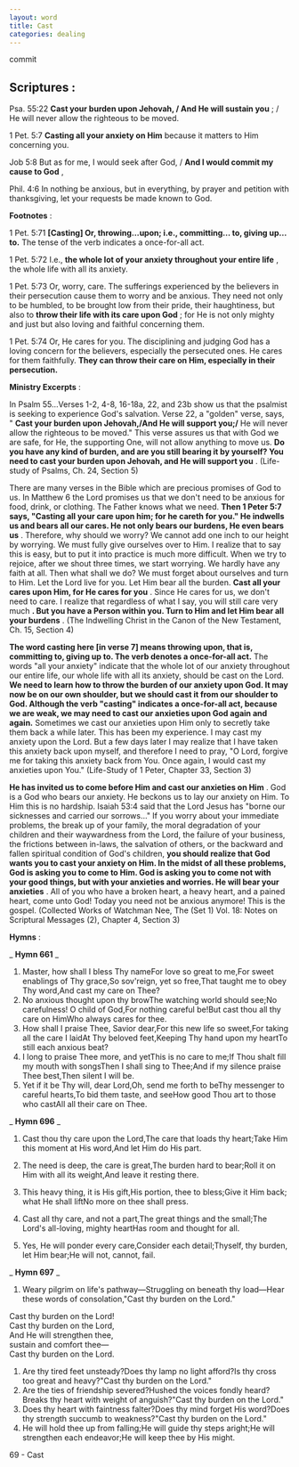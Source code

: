 ```yaml
---
layout: word
title: Cast
categories: dealing
---
```


commit

## Scriptures :

Psa. 55:22 **Cast your burden upon Jehovah, / And He will sustain you** ; / He will never allow the righteous to be moved.

1 Pet. 5:7 **Casting all your anxiety on Him** because it matters to Him concerning you.

Job 5:8 But as for me, I would seek after God, / **And I would commit my cause to God** ,

Phil. 4:6 In nothing be anxious, but in everything, by prayer and petition with thanksgiving, let your requests be made known to God.

**Footnotes** :

1 Pet. 5:71 **[Casting] Or, throwing…upon; i.e., committing… to, giving up…to.** The tense of the verb indicates a once-for-all act.

1 Pet. 5:72 I.e., **the whole lot of your anxiety throughout your entire life** , the whole life with all its anxiety.

1 Pet. 5:73 Or, worry, care. The sufferings experienced by the believers in their persecution cause them to worry and be anxious. They need not only to be humbled, to be brought low from their pride, their haughtiness, but also to **throw their life with its care upon God** ; for He is not only mighty and just but also loving and faithful concerning them.

1 Pet. 5:74 Or, He cares for you. The disciplining and judging God has a loving concern for the believers, especially the persecuted ones. He cares for them faithfully. **They can throw their care on Him, especially in their persecution.**

**Ministry Excerpts** :

In Psalm 55…Verses 1-2, 4-8, 16-18a, 22, and 23b show us that the psalmist is seeking to experience God's salvation. Verse 22, a "golden" verse, says, " **Cast your burden upon Jehovah,/And He will support you;/** He will never allow the righteous to be moved." This verse assures us that with God we are safe, for He, the supporting One, will not allow anything to move us. **Do you have any kind of burden, and are you still bearing it by yourself? You need to cast your burden upon Jehovah, and He will support you** . (Life-study of Psalms, Ch. 24, Section 5)

There are many verses in the Bible which are precious promises of God to us. In Matthew 6 the Lord promises us that we don't need to be anxious for food, drink, or clothing. The Father knows what we need. **Then 1 Peter 5:7 says, "Casting all your care upon him; for he careth for you." He indwells us and bears all our cares. He not only bears our burdens, He even bears us** . Therefore, why should we worry? We cannot add one inch to our height by worrying. We must fully give ourselves over to Him. I realize that to say this is easy, but to put it into practice is much more difficult. When we try to rejoice, after we shout three times, we start worrying. We hardly have any faith at all. Then what shall we do? We must forget about ourselves and turn to Him. Let the Lord live for you. Let Him bear all the burden. **Cast all your cares upon Him, for He cares for you** . Since He cares for us, we don't need to care. I realize that regardless of what I say, you will still care very much **. But you have a Person within you. Turn to Him and let Him bear all your burdens** . (The Indwelling Christ in the Canon of the New Testament, Ch. 15, Section 4)

**The word casting here [in verse 7] means throwing upon, that is, committing to, giving up to. The verb denotes a once-for-all act.** The words "all your anxiety" indicate that the whole lot of our anxiety throughout our entire life, our whole life with all its anxiety, should be cast on the Lord. **We need to learn how to throw the burden of our anxiety upon God. It may now be on our own shoulder, but we should cast it from our shoulder to God. Although the verb "casting" indicates a once-for-all act, because we are weak, we may need to cast our anxieties upon God again and again.** Sometimes we cast our anxieties upon Him only to secretly take them back a while later. This has been my experience. I may cast my anxiety upon the Lord. But a few days later I may realize that I have taken this anxiety back upon myself, and therefore I need to pray, "O Lord, forgive me for taking this anxiety back from You. Once again, I would cast my anxieties upon You." (Life-Study of 1 Peter, Chapter 33, Section 3)

**He has invited us to come before Him and cast our anxieties on Him** . God is a God who bears our anxiety. He beckons us to lay our anxiety on Him. To Him this is no hardship. Isaiah 53:4 said that the Lord Jesus has "borne our sicknesses and carried our sorrows…" If you worry about your immediate problems, the break up of your family, the moral degradation of your children and their waywardness from the Lord, the failure of your business, the frictions between in-laws, the salvation of others, or the backward and fallen spiritual condition of God's children, **you should realize that God wants you to cast your anxiety on Him. In the midst of all these problems, God is asking you to come to Him. God is asking you to come not with your good things, but with your anxieties and worries. He will bear your anxieties** . All of you who have a broken heart, a heavy heart, and a pained heart, come unto God! Today you need not be anxious anymore! This is the gospel. (Collected Works of Watchman Nee, The (Set 1) Vol. 18: Notes on Scriptural Messages (2), Chapter 4, Section 3)

**Hymns** :

_ **Hymn 661** _

1. Master, how shall I bless Thy nameFor love so great to me,For sweet enablings of Thy grace,So sov'reign, yet so free,That taught me to obey Thy word,And cast my care on Thee?
2. No anxious thought upon thy browThe watching world should see;No carefulness! O child of God,For nothing careful be!But cast thou all thy care on HimWho always cares for thee.
3. How shall I praise Thee, Savior dear,For this new life so sweet,For taking all the care I laidAt Thy beloved feet,Keeping Thy hand upon my heartTo still each anxious beat?
4. I long to praise Thee more, and yetThis is no care to me;If Thou shalt fill my mouth with songsThen I shall sing to Thee;And if my silence praise Thee best,Then silent I will be.
5. Yet if it be Thy will, dear Lord,Oh, send me forth to beThy messenger to careful hearts,To bid them taste, and seeHow good Thou art to those who castAll all their care on Thee.

_ **Hymn 696** _

1. Cast thou thy care upon the Lord,The care that loads thy heart;Take Him this moment at His word,And let Him do His part.
2. The need is deep, the care is great,The burden hard to bear;Roll it on Him with all its weight,And leave it resting there.
3. This heavy thing, it is His gift,His portion, thee to bless;Give it Him back; what He shall liftNo more on thee shall press.

1. Cast all thy care, and not a part,The great things and the small;The Lord's all-loving, mighty heartHas room and thought for all.
2. Yes, He will ponder every care,Consider each detail;Thyself, thy burden, let Him bear;He will not, cannot, fail.

_ **Hymn 697** _

1. Weary pilgrim on life's pathway—Struggling on beneath thy load—Hear these words of consolation,"Cast thy burden on the Lord."

Cast thy burden on the Lord!  
Cast thy burden on the Lord,  
And He will strengthen thee,  
sustain and comfort thee—  
Cast thy burden on the Lord.

1. Are thy tired feet unsteady?Does thy lamp no light afford?Is thy cross too great and heavy?"Cast thy burden on the Lord."
2. Are the ties of friendship severed?Hushed the voices fondly heard?Breaks thy heart with weight of anguish?"Cast thy burden on the Lord."
3. Does thy heart with faintness falter?Does thy mind forget His word?Does thy strength succumb to weakness?"Cast thy burden on the Lord."
4. He will hold thee up from falling;He will guide thy steps aright;He will strengthen each endeavor;He will keep thee by His might.

69 - Cast
